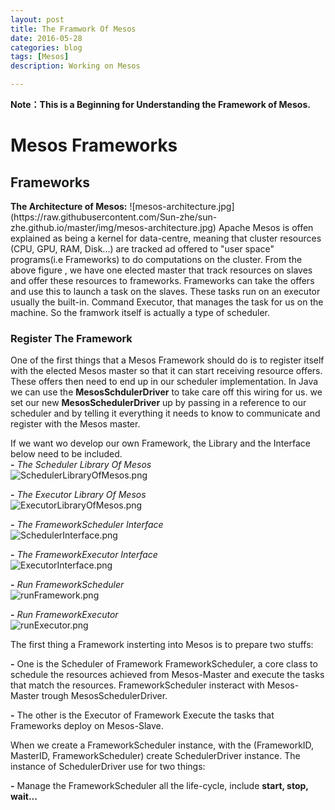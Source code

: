 ```yaml
---
layout: post
title: The Framwork Of Mesos
date: 2016-05-28
categories: blog
tags: [Mesos]
description: Working on Mesos

---
```


<strong>Note：This is a Beginning for Understanding the Framework of Mesos.</strong>  
<h1>Mesos Frameworks</h1>
<h2>Frameworks</h2>
   <strong>The Architecture of Mesos:</strong>  
![mesos-architecture.jpg](https://raw.githubusercontent.com/Sun-zhe/sun-zhe.github.io/master/img/mesos-architecture.jpg)  
   Apache Mesos is offen explained as being a kernel for data-centre, meaning that cluster resources (CPU, GPU, RAM, Disk...) are tracked ad offered to "user space" programs(i.e Frameworks) to do computations on the cluster.
   From the above figure <Mesos-Architecture>, we have one elected master that track resources on slaves and offer these resources to frameworks. Frameworks can take the offers and use this to launch a task on the slaves. These tasks run on an executor usually the built-in. Command Executor, that manages the task for us on the machine. So the framwork itself is actually a type of scheduler.  

<h3>Register The Framework</h3>
   One of the first things that a Mesos Framework should do is to register itself with the elected Mesos master so that it can start receiving resource offers. These offers then need to end up in our scheduler implementation. In Java we can use the <strong>MesosSchdulerDriver</strong> to take care off this wiring for us. we set our new <strong>MesosSchedulerDriver</strong> up by passing in a reference to our scheduler and by telling it everything it needs to know to communicate and register with the Mesos master.  

   If we want wo develop our own Framework, the Library and the Interface below need to be included.  
<strong>-</strong> *The Scheduler Library Of Mesos*  
![SchedulerLibraryOfMesos.png](https://raw.githubusercontent.com/Sun-zhe/sun-zhe.github.io/master/img/mesos/SchedulerLibraryOfMesos.png)

<strong>-</strong> *The Executor Library Of Mesos*  
![ExecutorLibraryOfMesos.png](https://raw.githubusercontent.com/Sun-zhe/sun-zhe.github.io/master/img/mesos/ExecutorLibraryOfMesos.png)

<strong>-</strong> *The FrameworkScheduler Interface*  
![SchedulerInterface.png](https://raw.githubusercontent.com/Sun-zhe/sun-zhe.github.io/master/img/mesos/SchedulerInterface.png)
  
<strong>-</strong> *The FrameworkExecutor Interface*  
![ExecutorInterface.png](https://raw.githubusercontent.com/Sun-zhe/sun-zhe.github.io/master/img/mesos/ExecutorInterface.png)

<strong>-</strong> *Run FrameworkScheduler*  
![runFramework.png](https://raw.githubusercontent.com/Sun-zhe/sun-zhe.github.io/master/img/mesos/runFramework.png)


<strong>-</strong> *Run FrameworkExecutor*  
![runExecutor.png](https://raw.githubusercontent.com/Sun-zhe/sun-zhe.github.io/master/img/mesos/runExecutor.png)

   The first thing a Framework insterting into Mesos is to prepare two stuffs:

   <strong>-</strong> One is the Scheduler of Framework
   FrameworkScheduler, a core class to schedule the resources achieved from Mesos-Master and execute the tasks that match the resources. FrameworkScheduler insteract with Mesos-Master trough MesosSchedulerDriver.

   <strong>-</strong> The other is the Executor of Framework
   Execute the tasks that Frameworks deploy on Mesos-Slave.

   When we create a FrameworkScheduler instance, with the (FrameworkID, MasterID, FrameworkScheduler) create SchedulerDriver instance. The instance of SchedulerDriver use for two things:

   <strong>-</strong> Manage the FrameworkScheduler all the life-cycle, include <strong>start, stop, wait...</strong>







<link rel="stylesheet" href="/css/backtop.css">  <!-- Back Top -->
<script type="text/javascript" src="/js/backtop.js"></script>  <!-- Back Top -->

<div id="back-top">
  <a href="#top" title="Back Top"></a>
</div>




